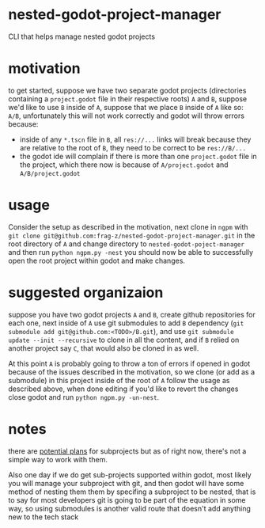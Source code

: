 # nested-godot-project-manager
CLI that helps manage nested godot projects

# motivation
to get started, suppose we have two separate godot projects (directories containing a `project.godot` file in their respective roots) `A` and `B`, suppose we'd like to use `B` inside of `A`, suppose that we place `B` inside of `A` like so: `A/B`, unfortunately this will not work correctly and godot will throw errors because:
* inside of any `*.tscn` file in `B`, all `res://...` links will break because they are relative to the root of `B`, they need to be correct to be `res://B/...`
* the godot ide will complain if there is more than one `project.godot` file in the project, which there now is because of `A/project.godot` and `A/B/project.godot`

# usage
Consider the setup as described in the motivation, next clone in `ngpm` with `git clone git@github.com:frag-z/nested-godot-project-manager.git` in the root directory of `A` and change directory to `nested-godot-poject-manager` and then run `python ngpm.py -nest` you should now be able to successfully open the root project within godot and make changes.

# suggested organizaion
suppose you have two godot projects `A` and `B`, create github repositories for each one, next inside of `A` use git submodules to add `B` dependency (`git submodule add git@github.com:<TODO>/B.git`), and use `git submodule update --init --recursive` to clone in all the content, and if `B` relied on another project say `C`, that would also be cloned in as well.

At this point `A` is probably going to throw a ton of errors if opened in godot because of the issues described in the motivation, so we clone (or add as a submodule) in this project inside of the root of `A` follow the usage as described above, when done editing if you'd like to revert the changes close godot and run `python ngpm.py -un-nest`.
# notes
there are [potential plans](https://github.com/godotengine/godot-proposals/issues/1205) for subprojects but as of right now, there's not a simple way to work with them. 

Also one day if we do get sub-projects supported within godot, most likely you will manage your subproject with git, and then godot will have some method of nesting them them by specifing a subproject to be nested, that is to say for most developers git is going to be part of the equation in some way, so using submodules is another valid route that doesn't add anything new to the tech stack

